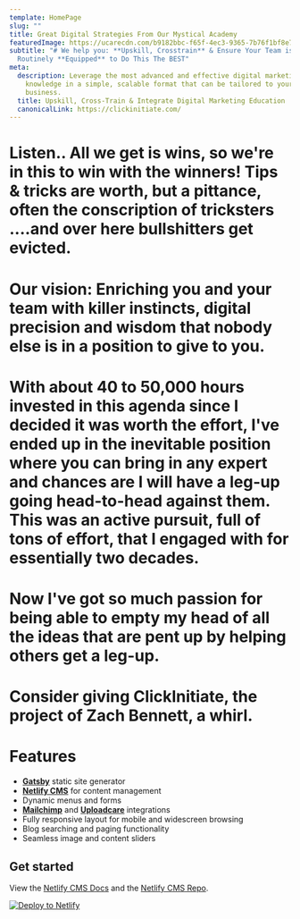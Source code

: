 ```yaml
---
template: HomePage
slug: ""
title: Great Digital Strategies From Our Mystical Academy
featuredImage: https://ucarecdn.com/b9182bbc-f65f-4ec3-9365-7b76f1bf8e7a/
subtitle: "# We help you: **Upskill, Crosstrain** & Ensure Your Team is
  Routinely **Equipped** to Do This The BEST"
meta:
  description: Leverage the most advanced and effective digital marketing
    knowledge in a simple, scalable format that can be tailored to your
    business.
  title: Upskill, Cross-Train & Integrate Digital Marketing Education
  canonicalLink: https://clickinitiate.com/
---
```

# Listen.. All we get is wins, so we're in this to win with the winners! Tips & tricks are worth, but a pittance, often the conscription of tricksters ....and over here bullshitters get evicted.

# Our vision: Enriching you and your team with killer instincts, digital precision and wisdom that nobody else is in a position to give to you. 

# With about 40 to 50,000 hours invested in this agenda since I decided it was worth the effort, I've ended up in the inevitable position where you can bring in any expert and chances are I will have a leg-up going head-to-head against them. This was an active pursuit, full of tons of effort, that I engaged with for essentially two decades. 

# Now I've got so much passion for being able to empty my head of all the ideas that are pent up by helping others get a leg-up.

# Consider giving ClickInitiate, the project of Zach Bennett, a whirl. 

# Features

* **[Gatsby](https://gatsbyjs.org)** static site generator
* **[Netlify CMS](https://github.com/netlify/netlify-cms)** for content management
* Dynamic menus and forms
* **[Mailchimp](http://mailchimp.com)** and **[Uploadcare](https://uploadcare.com)** integrations
* Fully responsive layout for mobile and widescreen browsing
* Blog searching and paging functionality
* Seamless image and content sliders

## Get started

View the [Netlify CMS Docs](https://www.netlifycms.org/docs/) and the [Netlify CMS Repo](https://github.com/netlify/netlify-cms).

[![Deploy to Netlify](https://www.netlify.com/img/deploy/button.svg)](https://app.netlify.com/start/deploy?repository=https://github.com/thriveweb/yellowcake&stack=cms)